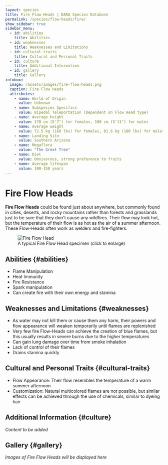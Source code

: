 ```yaml
---
layout: species
title: Fire Flow Heads | DARA Species Database
permalink: /species/flow-heads/fire/
show_sidebar: true
sidebar_menu:
  - id: abilities
    title: Abilities
  - id: weaknesses
    title: Weaknesses and Limitations
  - id: cultural-traits
    title: Cultural and Personal Traits
  - id: culture
    title: Additional Information
  - id: gallery
    title: Gallery
infobox:
  image: /assets/images/fire-flow-heads.png
  caption: Fire Flow Heads
  attributes:
    - name: World of Origin
      value: Unknown
    - name: Subspecies Specifics
      value: Bipedal Teleportation (Dependent on Flow Head type)
    - name: Average height
      value: 170 cm (5'7") for females, 180 cm (5'11") for males
    - name: Average weight
      value: 72.5 kg (160 lbs) for females, 81.6 kg (180 lbs) for males
    - name: Landing Site
      value: Southern Arizona
    - name: Megaflora
      value: "The Great Tree"
    - name: Diet
      value: Omnivorous, strong preference to fruits
    - name: Average lifespan
      value: 100-150 years
---
```


# Fire Flow Heads

**Fire Flow Heads** could be found just about anywhere, but commonly found in cities, deserts, and rocky mountains rather than forests and grasslands just to be sure that they don't cause any wildfires. Their flow may look hot, but the temperature of their flow is as hot as the air of a summer afternoon. These Flow-Heads often work as welders and fire-fighters.

<div class="species-image">
  <figure>
    <img src="{{ '/assets/images/fire-example-1.png' | relative_url }}" 
         alt="Fire Flow Head" 
         class="thumbnail" 
         onclick="openLightbox(this.src, this.alt)">
    <figcaption>A typical Fire Flow Head specimen (click to enlarge)</figcaption>
  </figure>
</div>

## Abilities {#abilities}

- Flame Manipulation
- Heat Immunity
- Fire Resistance
- Spark manipulation
- Can create fire with their own energy and stamina

## Weaknesses and Limitations {#weaknesses}

- As water may not kill them or cause them any harm, their powers and flow appearance will weaken temporarily until flames are replenished
- Very few fire Flow-Heads can achieve the creation of blue flames, but this usually results in severe burns due to the higher temperatures
- Can gain lung damage over time from smoke inhalation
- Lack of control of their flames
- Drains stamina quickly

## Cultural and Personal Traits {#cultural-traits}

- Flow Appearance: Their flow resembles the temperature of a warm summer afternoon
- Customization: Natural multicolored flames are not possible, but similar effects can be achieved through the use of chemicals, similar to dyeing hair

## Additional Information {#culture}

*Content to be added*

## Gallery {#gallery}

*Images of Fire Flow Heads will be displayed here*
